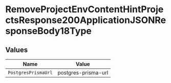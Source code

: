 # RemoveProjectEnvContentHintProjectsResponse200ApplicationJSONResponseBody18Type


## Values

| Name                | Value               |
| ------------------- | ------------------- |
| `PostgresPrismaUrl` | postgres-prisma-url |